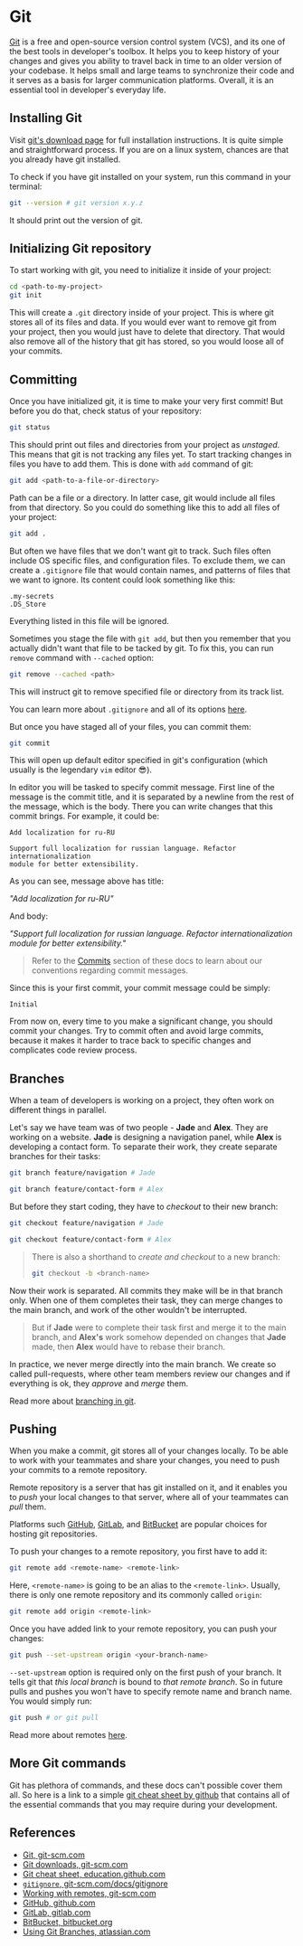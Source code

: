 # Git

[Git][0] is a free and open-source version control system (VCS), and its one of
the best tools in developer's toolbox. It helps you to keep history of your
changes and gives you ability to travel back in time to an older version of your
codebase. It helps small and large teams to synchronize their code and it serves
as a basis for larger communication platforms. Overall, it is an essential tool
in developer's everyday life.

## Installing Git

Visit [git's download page][1] for full installation instructions. It is quite
simple and straightforward process. If you are on a linux system, chances are
that you already have git installed.

To check if you have git installed on your system, run this command in your
terminal:

```bash
git --version # git version x.y.z
```

It should print out the version of git.

## Initializing Git repository

To start working with git, you need to initialize it inside of your project:

```bash
cd <path-to-my-project>
git init
```

This will create a `.git` directory inside of your project. This is where git
stores all of its files and data. If you would ever want to remove git from your
project, then you would just have to delete that directory. That would also
remove all of the history that git has stored, so you would loose all of your
commits.

## Committing

Once you have initialized git, it is time to make your very first commit! But
before you do that, check status of your repository:

```bash
git status
```

This should print out files and directories from your project as *unstaged*.
This means that git is not tracking any files yet. To start tracking changes in
files you have to add them. This is done with `add` command of git:

```bash
git add <path-to-a-file-or-directory>
```

Path can be a file or a directory. In latter case, git would include all files
from that directory. So you could do something like this to add all files of
your project:

```bash
git add .
```

But often we have files that we don't want git to track. Such files often
include OS specific files, and configuration files. To exclude them, we can
create a `.gitignore` file that would contain names, and patterns of files that
we want to ignore. Its content could look something like this:

```
.my-secrets
.DS_Store
```

Everything listed in this file will be ignored.

Sometimes you stage the file with `git add`, but then you remember that you
actually didn't want that file to be tacked by git. To fix this, you can run
`remove` command with `--cached` option:

```bash
git remove --cached <path>
```

This will instruct git to remove specified file or directory from its track
list.

You can learn more about `.gitignore` and all of its options [here][3].

But once you have staged all of your files, you can commit them:

```bash
git commit
```

This will open up default editor specified in git's configuration (which usually
is the legendary `vim` editor 😎).

In editor you will be tasked to specify commit message. First line of the
message is the commit title, and it is separated by a newline from the rest of
the message, which is the body. There you can write changes that this commit
brings. For example, it could be:

```
Add localization for ru-RU

Support full localization for russian language. Refactor internationalization
module for better extensibility.
```

As you can see, message above has title:

*"Add localization for ru-RU"*

And body:

*"Support full localization for russian language. Refactor internationalization
module for better extensibility."*

> Refer to the [Commits](/git/commits) section of these docs to learn about our
> conventions regarding commit messages.

Since this is your first commit, your commit message could be simply:
```
Initial
```

From now on, every time to you make a significant change, you should commit your
changes. Try to commit often and avoid large commits, because it makes it harder
to trace back to specific changes and complicates code review process.

## Branches

When a team of developers is working on a project, they often work on different
things in parallel.

Let's say we have team was of two people - **Jade** and **Alex**. They are working on a
website. **Jade** is designing a navigation panel, while **Alex** is developing a
contact form. To separate their work, they create separate branches for their
tasks:

```bash
git branch feature/navigation # Jade
```

```bash
git branch feature/contact-form # Alex
```

But before they start coding, they have to *checkout* to their new branch:

```bash
git checkout feature/navigation # Jade
```

```bash
git checkout feature/contact-form # Alex
```

> There is also a shorthand to *create and checkout* to a new branch:
> ```bash
> git checkout -b <branch-name>
> ```

Now their work is separated. All commits they make will be in that branch only.
When one of them completes their task, they can merge changes to the main
branch, and work of the other wouldn't be interrupted.

> But if **Jade** were to complete their task first and merge it to the main
> branch, and **Alex's** work somehow depended on changes that **Jade** made,
> then **Alex** would have to rebase their branch.

In practice, we never merge directly into the main branch. We create so called
pull-requests, where other team members review our changes and if everything is
ok, they *approve* and *merge* them.

Read more about [branching in git][8].

## Pushing

When you make a commit, git stores all of your changes locally. To be able to
work with your teammates and share your changes, you need to push your commits
to a remote repository.

Remote repository is a server that has git installed on it, and it enables you
to *push* your local changes to that server, where all of your teammates can
*pull* them.

Platforms such [GitHub][5], [GitLab][6], and [BitBucket][7] are popular choices
for hosting git repositories.

To push your changes to a remote repository, you first have to add it:

```bash
git remote add <remote-name> <remote-link>
```

Here, `<remote-name>` is going to be an alias to the `<remote-link>`. Usually,
there is only one remote repository and its commonly called `origin`:

```bash
git remote add origin <remote-link>
```

Once you have added link to your remote repository, you can push your changes:

```bash
git push --set-upstream origin <your-branch-name>
```

`--set-upstream` option is required only on the first push of your branch. It
tells git that *this local branch* is bound to *that remote branch*. So in
future pulls and pushes you won't have to specify remote name and branch name.
You would simply run:

```bash
git push # or git pull
```

Read more about remotes [here][4].

## More Git commands

Git has plethora of commands, and these docs can't possible cover them all. So
here is a link to a simple [git cheat sheet by github][2] that contains all of
the essential commands that you may require during your development.

## References

[0]: https://git-scm.com/
[1]: https://git-scm.com/downloads
[2]: https://education.github.com/git-cheat-sheet-education.pdf
[3]: https://git-scm.com/docs/gitignore
[4]: https://git-scm.com/book/en/v2/Git-Basics-Working-with-Remotes
[5]: https://github.com/
[6]: https://gitlab.com/
[7]: https://bitbucket.org/
[8]: https://www.atlassian.com/git/tutorials/using-branches

- [Git, git-scm.com][0]
- [Git downloads, git-scm.com][1]
- [Git cheat sheet, education.github.com][2]
- [`gitignore`, git-scm.com/docs/gitignore][3]
- [Working with remotes, git-scm.com][4]
- [GitHub, github.com][5]
- [GitLab, gitlab.com][6]
- [BitBucket, bitbucket.org][7]
- [Using Git Branches, atlassian.com][8]